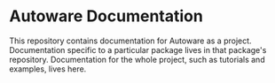 # Autoware Documentation

This repository contains documentation for Autoware as a project.
Documentation specific to a particular package lives in that package's repository.
Documentation for the whole project, such as tutorials and examples, lives here.
